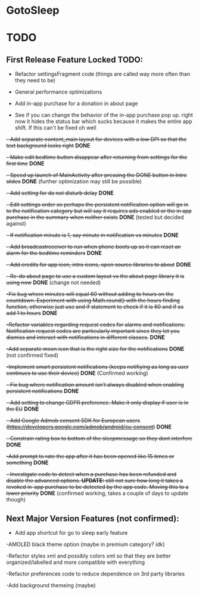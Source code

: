 # GotoSleep

# TODO
## First Release Feature Locked TODO:
- Refactor settingsFragment code (things are called way more often than they need to be)

- General performance optimizations

- Add in-app purchase for a donation in about page

- See if you can change the behavior of the in-app purchase pop up. right now it hides the status bar which sucks because it makes the entire app shift. If this can't be fixed oh well

~~- Add separate content_main layout for devices with a low DPI so that the text background looks right~~ **DONE**

~~- Make edit bedtime button disappear after returning from settings for the first time~~ **DONE**

~~- Speed up launch of MainActivity after pressing the DONE button in Intro slides~~ **DONE** (further optimization may still be possible)

~~- Add setting for do not disturb delay~~ **DONE**

~~- Edit settings order so perhaps the persistent notification option will go in to the notification category but will say it requires ads enabled or the in app purchase in the summary when neither exists~~ **DONE** (tested but decided against)

~~- If notification minute is 1, say minute in notification vs minutes~~ **DONE**

~~- Add broadcastreceiver to run when phone boots up so it can reset an alarm for the bedtime reminders~~ **DONE**

~~- Add credits for app icon, intro icons, open source libraries to about~~ **DONE**

~~- Re-do about page to use a custom layout vs the about page library it is using now~~ **DONE** (change not needed)

~~-Fix bug where minutes will equal 60 without adding to hours on the countdown. Experiment with using Math.round() with the hours finding function, otherwise just use and if statement to check if it is 60 and if so add 1 to hours~~ **DONE** 

~~-Refactor variables regarding request codes for alarms and notifications. Notification request codes are particularly important since they let you dismiss and interact with notifications in different classes.~~ **DONE**

~~-Add separate moon icon that is the right size for the notifications~~ **DONE** (not confirmed fixed)

~~-Implement smart persistent notifications (keeps notifiying as long as user continues to use their device)~~ **DONE** (Confirmed working)

~~- Fix bug where notification amount isn't always disabled when enabling persistent notifications~~ **DONE**

~~- Add setting to change GDPR preference. Make it only display if user is in the EU~~ **DONE**

~~- Add Google Admob consent SDK for European users (https://developers.google.com/admob/android/eu-consent)~~ **DONE**

~~- Constrain rating box to bottom of the sleepmessage so they dont interfere~~ **DONE**

~~-Add prompt to rate the app after it has been opened like 15 times or something~~ **DONE** 

~~- Investigate code to detect when a purchase has been refunded and disable the advanced options. **UPDATE:** still not sure how long it takes a revoked in-app purchase to be detected by the app code. Moving this to a lower priority~~ **DONE** (confirmed working, takes a couple of days to update though)



## Next Major Version Features (not confirmed):

- Add app shortcut for go to sleep early feature

-AMOLED black theme option (maybe in premium category? idk)

-Refactor styles xml and possibly colors xml so that they are better organized/labelled and more compatible with everything

-Refactor preferences code to reduce dependence on 3rd party libraries

-Add background themeing (maybe)

